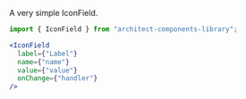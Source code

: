 A very simple IconField.

```jsx
import { IconField } from "architect-components-library";

<IconField
  label={"Label"}
  name={"name"}
  value={"value"}
  onChange={"handler"}
/>
``` 
